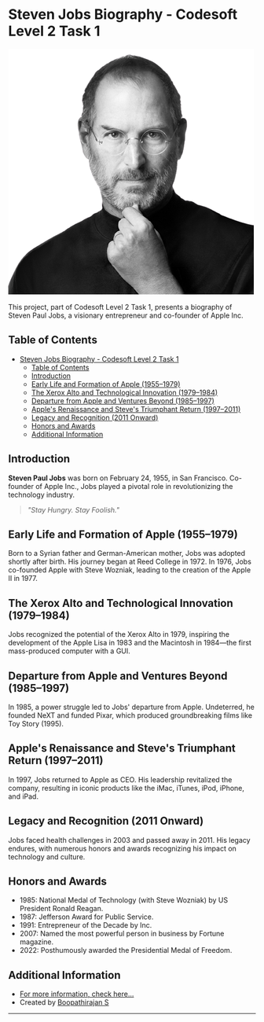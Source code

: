 # Steven Jobs Biography - Codesoft Level 2 Task 1

![Steve Jobs](./images/steve_jobs_3.png)

This project, part of Codesoft Level 2 Task 1, presents a biography of Steven Paul Jobs, a visionary entrepreneur and co-founder of Apple Inc.

## Table of Contents
- [Steven Jobs Biography - Codesoft Level 2 Task 1](#steven-jobs-biography---codesoft-level-2-task-1)
  - [Table of Contents](#table-of-contents)
  - [Introduction](#introduction)
  - [Early Life and Formation of Apple (1955–1979)](#early-life-and-formation-of-apple-19551979)
  - [The Xerox Alto and Technological Innovation (1979–1984)](#the-xerox-alto-and-technological-innovation-19791984)
  - [Departure from Apple and Ventures Beyond (1985–1997)](#departure-from-apple-and-ventures-beyond-19851997)
  - [Apple's Renaissance and Steve's Triumphant Return (1997–2011)](#apples-renaissance-and-steves-triumphant-return-19972011)
  - [Legacy and Recognition (2011 Onward)](#legacy-and-recognition-2011-onward)
  - [Honors and Awards](#honors-and-awards)
  - [Additional Information](#additional-information)

## Introduction

**Steven Paul Jobs** was born on February 24, 1955, in San Francisco. Co-founder of Apple Inc., Jobs played a pivotal role in revolutionizing the technology industry.

> *"Stay Hungry. Stay Foolish."*

## Early Life and Formation of Apple (1955–1979)

Born to a Syrian father and German-American mother, Jobs was adopted shortly after birth. His journey began at Reed College in 1972. In 1976, Jobs co-founded Apple with Steve Wozniak, leading to the creation of the Apple II in 1977.

## The Xerox Alto and Technological Innovation (1979–1984)

Jobs recognized the potential of the Xerox Alto in 1979, inspiring the development of the Apple Lisa in 1983 and the Macintosh in 1984—the first mass-produced computer with a GUI.

## Departure from Apple and Ventures Beyond (1985–1997)

In 1985, a power struggle led to Jobs' departure from Apple. Undeterred, he founded NeXT and funded Pixar, which produced groundbreaking films like Toy Story (1995).

## Apple's Renaissance and Steve's Triumphant Return (1997–2011)

In 1997, Jobs returned to Apple as CEO. His leadership revitalized the company, resulting in iconic products like the iMac, iTunes, iPod, iPhone, and iPad.

## Legacy and Recognition (2011 Onward)

Jobs faced health challenges in 2003 and passed away in 2011. His legacy endures, with numerous honors and awards recognizing his impact on technology and culture.

## Honors and Awards

- 1985: National Medal of Technology (with Steve Wozniak) by US President Ronald Reagan.
- 1987: Jefferson Award for Public Service.
- 1991: Entrepreneur of the Decade by Inc.
- 2007: Named the most powerful person in business by Fortune magazine.
- 2022: Posthumously awarded the Presidential Medal of Freedom.

## Additional Information

- [For more information, check here...](https://en.wikipedia.org/wiki/Steve_Jobs)
- Created by [Boopathirajan S](https://www.linkedin.com/in/boopathirajan-s-a2879a250/)

---
